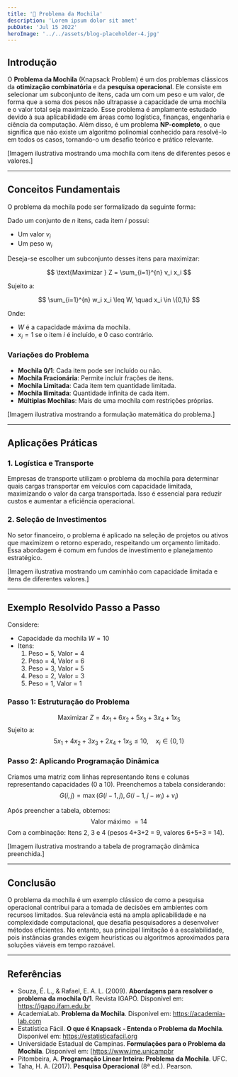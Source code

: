 ```yaml
---
title: '🎒 Problema da Mochila'
description: 'Lorem ipsum dolor sit amet'
pubDate: 'Jul 15 2022'
heroImage: '../../assets/blog-placeholder-4.jpg'
---
```


## Introdução

O **Problema da Mochila** (Knapsack Problem) é um dos problemas clássicos da **otimização combinatória** e da **pesquisa operacional**. Ele consiste em selecionar um subconjunto de itens, cada um com um peso e um valor, de forma que a soma dos pesos não ultrapasse a capacidade de uma mochila e o valor total seja maximizado. Esse problema é amplamente estudado devido à sua aplicabilidade em áreas como logística, finanças, engenharia e ciência da computação. Além disso, é um problema **NP-completo**, o que significa que não existe um algoritmo polinomial conhecido para resolvê-lo em todos os casos, tornando-o um desafio teórico e prático relevante.

[Imagem ilustrativa mostrando uma mochila com itens de diferentes pesos e valores.]

---

## Conceitos Fundamentais

O problema da mochila pode ser formalizado da seguinte forma:

Dado um conjunto de $n$ itens, cada item $i$ possui:
- Um valor $v_i$
- Um peso $w_i$

Deseja-se escolher um subconjunto desses itens para maximizar:

$$
\text{Maximizar } Z = \sum_{i=1}^{n} v_i x_i
$$

Sujeito a:

$$
\sum_{i=1}^{n} w_i x_i \leq W, \quad x_i \in \{0,1\}
$$

Onde:
- $W$ é a capacidade máxima da mochila.
- $x_i = 1$ se o item $i$ é incluído, e $0$ caso contrário.

### Variações do Problema
- **Mochila 0/1**: Cada item pode ser incluído ou não.
- **Mochila Fracionária**: Permite incluir frações de itens.
- **Mochila Limitada**: Cada item tem quantidade limitada.
- **Mochila Ilimitada**: Quantidade infinita de cada item.
- **Múltiplas Mochilas**: Mais de uma mochila com restrições próprias.

[Imagem ilustrativa mostrando a formulação matemática do problema.]

---

## Aplicações Práticas

### 1. Logística e Transporte
Empresas de transporte utilizam o problema da mochila para determinar quais cargas transportar em veículos com capacidade limitada, maximizando o valor da carga transportada. Isso é essencial para reduzir custos e aumentar a eficiência operacional.

### 2. Seleção de Investimentos
No setor financeiro, o problema é aplicado na seleção de projetos ou ativos que maximizem o retorno esperado, respeitando um orçamento limitado. Essa abordagem é comum em fundos de investimento e planejamento estratégico.

[Imagem ilustrativa mostrando um caminhão com capacidade limitada e itens de diferentes valores.]

---

## Exemplo Resolvido Passo a Passo

Considere:
- Capacidade da mochila $W = 10$
- Itens:  
  1. Peso = 5, Valor = 4  
  2. Peso = 4, Valor = 6  
  3. Peso = 3, Valor = 5  
  4. Peso = 2, Valor = 3  
  5. Peso = 1, Valor = 1  

### Passo 1: Estruturação do Problema
$$
\text{Maximizar } Z = 4x_1 + 6x_2 + 5x_3 + 3x_4 + 1x_5
$$
Sujeito a:
$$
5x_1 + 4x_2 + 3x_3 + 2x_4 + 1x_5 \leq 10, \quad x_i \in \{0,1\}
$$

### Passo 2: Aplicando Programação Dinâmica
Criamos uma matriz com linhas representando itens e colunas representando capacidades (0 a 10). Preenchemos a tabela considerando:
$$
G(i,j) = \max(G(i-1,j), G(i-1,j - w_i) + v_i)
$$

Após preencher a tabela, obtemos:
$$
\text{Valor máximo } = 14
$$
Com a combinação: Itens 2, 3 e 4 (pesos 4+3+2 = 9, valores 6+5+3 = 14).

[Imagem ilustrativa mostrando a tabela de programação dinâmica preenchida.]

---

## Conclusão

O problema da mochila é um exemplo clássico de como a pesquisa operacional contribui para a tomada de decisões em ambientes com recursos limitados. Sua relevância está na ampla aplicabilidade e na complexidade computacional, que desafia pesquisadores a desenvolver métodos eficientes. No entanto, sua principal limitação é a escalabilidade, pois instâncias grandes exigem heurísticas ou algoritmos aproximados para soluções viáveis em tempo razoável.

---

## Referências

- Souza, É. L., & Rafael, E. A. L. (2009). **Abordagens para resolver o problema da mochila 0/1**. Revista IGAPÓ. Disponível em: https://igapo.ifam.edu.br  
- AcademiaLab. **Problema da Mochila**. Disponível em: https://academia-lab.com  
- Estatística Fácil. **O que é Knapsack - Entenda o Problema da Mochila**. Disponível em: https://estatisticafacil.org  
- Universidade Estadual de Campinas. **Formulações para o Problema da Mochila**. Disponível em: [https://www.ime.unicampbr  
- Pitombeira, A. **Programação Linear Inteira: Problema da Mochila**. UFC.  
- Taha, H. A. (2017). **Pesquisa Operacional** (8ª ed.). Pearson.  
